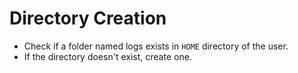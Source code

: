# Directory Creation

- Check if a folder named logs exists in `HOME` directory of the user.
- If the directory doesn't exist, create one.
